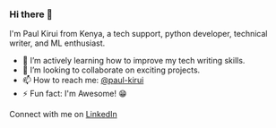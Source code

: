 ### Hi there 👋

I'm Paul Kirui from Kenya, a tech support, python developer, technical writer, and ML enthusiast.
- 🌱 I’m actively learning how to improve my tech writing skills.
- 👯 I’m looking to collaborate on exciting projects.
- 📫 How to reach me: [@paul-kirui](https://www.linkedin.com/in/paul-kirui/)
- ⚡ Fun fact: I'm Awesome! 😁

Connect with me on [LinkedIn](https://www.linkedin.com/in/paul-kirui/)

<!--
**Sirbore/PaulKirui** is a ✨ _special_ ✨ repository because its `README.md` (this file) appears on your GitHub profile.

Here are some ideas to get you started:

- 🔭 I’m currently working on ...


- 🤔 I’m looking for help with ...
- 💬 Ask me about ...

- 😄 Pronouns: ...

-->

